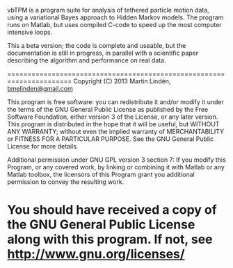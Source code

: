 vbTPM is a program suite for analysis of tethered particle motion
data, using a variational Bayes approach to Hidden Markov models. The
program runs on Matlab, but uses compiled C-code to speed up the most
computer intensive loops.

This a beta version; the code is complete and useable, but the
documentation is still in progress, in parallel with a scientific
paper describing the algorithm and performance on real data.

======================================================================
Copyright (C) 2013 Martin Lindén, bmelinden@gmail.com

This program is free software: you can redistribute it and/or modify
it under the terms of the GNU General Public License as published by
the Free Software Foundation, either version 3 of the License, or any
later version.  This program is distributed in the hope that it will
be useful, but WITHOUT ANY WARRANTY; without even the implied warranty
of MERCHANTABILITY or FITNESS FOR A PARTICULAR PURPOSE. See the GNU
General Public License for more details.

Additional permission under GNU GPL version 3 section 7: If you modify
this Program, or any covered work, by linking or combining it with
Matlab or any Matlab toolbox, the licensors of this Program grant you
additional permission to convey the resulting work.

You should have received a copy of the GNU General Public License
along with this program. If not, see 
http://www.gnu.org/licenses/
=====================================================================
